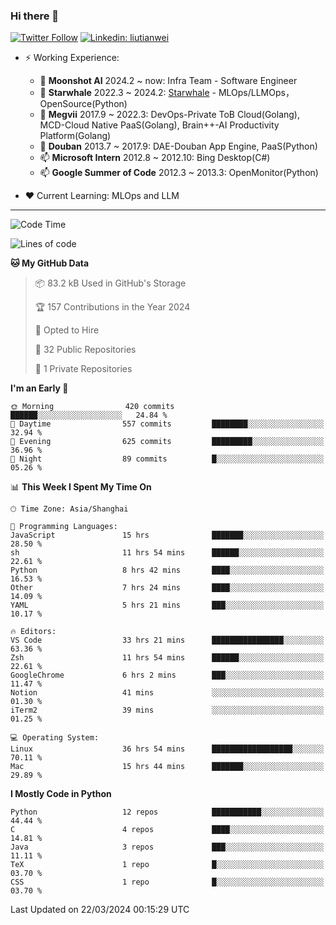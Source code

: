 ### Hi there 👋

[![Twitter Follow](https://img.shields.io/twitter/follow/tianweidut?style=social)](https://twitter.com/tianweidut)
[![Linkedin: liutianwei](https://img.shields.io/badge/-liutianwei-blue?style=flat-square&logo=Linkedin&logoColor=white&link=https://www.linkedin.com/in/liutianwei/)](https://www.linkedin.com/in/liutianwei/)

- ⚡ Working Experience:
  - 🔭 **Moonshot AI**  2024.2 ~ now: Infra Team - Software Engineer
  - 🌱 **Starwhale** 2022.3 ~ 2024.2: [Starwhale](https://github.com/star-whale/starwhale) - MLOps/LLMOps，OpenSource(Python)
  - 🌱 **Megvii** 2017.9 ~ 2022.3: DevOps-Private ToB Cloud(Golang), MCD-Cloud Native PaaS(Golang), Brain++-AI Productivity Platform(Golang)
  - 🌱 **Douban** 2013.7 ~ 2017.9: DAE-Douban App Engine, PaaS(Python)
  - 📫 **Microsoft Intern** 2012.8 ~ 2012.10: Bing Desktop(C#)
  - 📫 **Google Summer of Code** 2012.3 ~ 2013.3: OpenMonitor(Python)

- ❤️ Current Learning: MLOps and LLM

---
<!--START_SECTION:waka-->
![Code Time](http://img.shields.io/badge/Code%20Time-5%2C024%20hrs%2034%20mins-blue)

![Lines of code](https://img.shields.io/badge/From%20Hello%20World%20I%27ve%20Written-1.3%20million%20lines%20of%20code-blue)

**🐱 My GitHub Data** 

> 📦 83.2 kB Used in GitHub's Storage 
 > 
> 🏆 157 Contributions in the Year 2024
 > 
> 💼 Opted to Hire
 > 
> 📜 32 Public Repositories 
 > 
> 🔑 1 Private Repositories 
 > 
**I'm an Early 🐤** 

```text
🌞 Morning                420 commits         ██████░░░░░░░░░░░░░░░░░░░   24.84 % 
🌆 Daytime                557 commits         ████████░░░░░░░░░░░░░░░░░   32.94 % 
🌃 Evening                625 commits         █████████░░░░░░░░░░░░░░░░   36.96 % 
🌙 Night                  89 commits          █░░░░░░░░░░░░░░░░░░░░░░░░   05.26 % 
```


📊 **This Week I Spent My Time On** 

```text
🕑︎ Time Zone: Asia/Shanghai

💬 Programming Languages: 
JavaScript               15 hrs              ███████░░░░░░░░░░░░░░░░░░   28.50 % 
sh                       11 hrs 54 mins      ██████░░░░░░░░░░░░░░░░░░░   22.61 % 
Python                   8 hrs 42 mins       ████░░░░░░░░░░░░░░░░░░░░░   16.53 % 
Other                    7 hrs 24 mins       ████░░░░░░░░░░░░░░░░░░░░░   14.09 % 
YAML                     5 hrs 21 mins       ███░░░░░░░░░░░░░░░░░░░░░░   10.17 % 

🔥 Editors: 
VS Code                  33 hrs 21 mins      ████████████████░░░░░░░░░   63.36 % 
Zsh                      11 hrs 54 mins      ██████░░░░░░░░░░░░░░░░░░░   22.61 % 
GoogleChrome             6 hrs 2 mins        ███░░░░░░░░░░░░░░░░░░░░░░   11.47 % 
Notion                   41 mins             ░░░░░░░░░░░░░░░░░░░░░░░░░   01.30 % 
iTerm2                   39 mins             ░░░░░░░░░░░░░░░░░░░░░░░░░   01.25 % 

💻 Operating System: 
Linux                    36 hrs 54 mins      ██████████████████░░░░░░░   70.11 % 
Mac                      15 hrs 44 mins      ███████░░░░░░░░░░░░░░░░░░   29.89 % 
```

**I Mostly Code in Python** 

```text
Python                   12 repos            ███████████░░░░░░░░░░░░░░   44.44 % 
C                        4 repos             ████░░░░░░░░░░░░░░░░░░░░░   14.81 % 
Java                     3 repos             ███░░░░░░░░░░░░░░░░░░░░░░   11.11 % 
TeX                      1 repo              █░░░░░░░░░░░░░░░░░░░░░░░░   03.70 % 
CSS                      1 repo              █░░░░░░░░░░░░░░░░░░░░░░░░   03.70 % 
```




 Last Updated on 22/03/2024 00:15:29 UTC
<!--END_SECTION:waka-->
